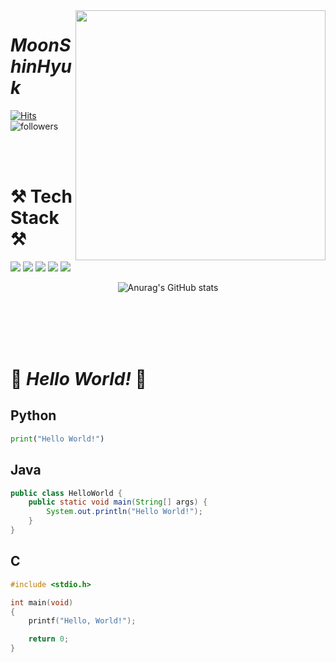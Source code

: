 <img align='right' src="http://mazassumnida.wtf/api/v2/generate_badge?boj=anstlsgur7901" width="400">

# ___MoonShinHyuk___
[![Hits](https://hits.seeyoufarm.com/api/count/incr/badge.svg?url=https%3A%2F%2Fgithub.com%2FMoonshinhyuk%2Fhit-counter&count_bg=%23007DFF&title_bg=%23000000&icon=reactos.svg&icon_color=%23E7E7E7&title=hits&edge_flat=false)](https://hits.seeyoufarm.com)
![followers](https://img.shields.io/github/followers/Moonshinhyuk?style=social)

<br/><br/>


# ⚒ Tech Stack ⚒
<img src="https://img.shields.io/badge/Python-3776AB?style=flat-square&logo=Python&logoColor=white"/> <img src="https://img.shields.io/badge/Pytorch-EE4C2C?style=flat-square&logo=Pytorch&logoColor=white"/>
<img src="https://img.shields.io/badge/Tensorflow-FF6F00?style=flat-square&logo=Tensorflow&logoColor=white"/>
<img src="https://img.shields.io/badge/Java-007396?style=flat-square&logo=Java&logoColor=white"/>
<img src="https://img.shields.io/badge/C-A8B9CC?style=flat-square&logo=C&logoColor=white"/>

<div align="center">


![Anurag's GitHub stats](https://github-readme-stats.vercel.app/api?username=Moonshinhyuk&show_icons=true&theme=radical)


</div>

  
<br/><br/>
<br/><br/>

  
# 👋 ***Hello World!*** 👋
## Python
```python
print("Hello World!")
```
## Java
```java
public class HelloWorld {
    public static void main(String[] args) {
        System.out.println("Hello World!");
    }
}
```
## C
```c
#include <stdio.h>

int main(void)
{
    printf("Hello, World!");

    return 0;
}
```
